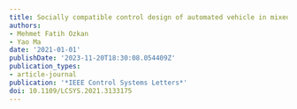 ```yaml
---
title: Socially compatible control design of automated vehicle in mixed traffic
authors:
- Mehmet Fatih Ozkan
- Yao Ma
date: '2021-01-01'
publishDate: '2023-11-20T18:30:08.054409Z'
publication_types:
- article-journal
publication: '*IEEE Control Systems Letters*'
doi: 10.1109/LCSYS.2021.3133175
---
```

